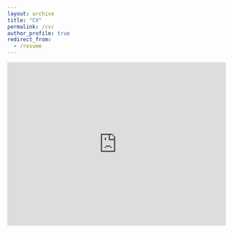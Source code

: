 ```yaml
---
layout: archive
title: "CV"
permalink: /cv/
author_profile: true
redirect_from:
  - /resume
---
```

<!-- Google tag (gtag.js) -->
<script async src="https://www.googletagmanager.com/gtag/js?id=G-PKJS2WFZ01"></script>
<script>
  window.dataLayer = window.dataLayer || [];
  function gtag(){dataLayer.push(arguments);}
  gtag('js', new Date());

  gtag('config', 'G-PKJS2WFZ01');
</script>



<embed src="https://www.dropbox.com/scl/fi/dsscnrx3w1caw5drnm644/IpekEceSener_CV_July2025.pdf?rlkey=bl9sqjd3axe74ljp6tdd96o5i&dl=0" width="500" height="375" 
 type="application/pdf">


